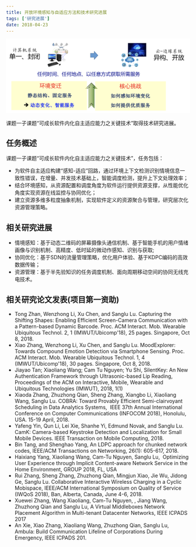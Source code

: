 ```yaml
---
title: 开放环境感知与自适应方法和技术研究进展
tags: ['研究进展']
date: 2018-04-23
---
```


![](/content/sense-adapt.png)

课题一子课题“可成长软件内化自主适应能力之关键技术”取得技术研究进展。

<!--more-->

## 任务概述

课题一子课题“可成长软件内化自主适应能力之关键技术”，任务包括：
* 为软件自主适应构建“感知-适应”回路，通过环境上下文检测识别情境信息一致性错误，在增量、并发技术基础上，智能调度检测，提升上下文处理效率；
* 结合环境感知，从资源配置和调度角度为软件运行提供资源支撑，从性能优化角度实现资源在线监控与协同优化；
* 建立资源多维多粒度抽象机制，实现软件定义的资源聚合与管理，研究层次化资源管理策略。

## 相关研究进展

* 情境感知：基于动态二维码的屏幕摄像头通信机制、基于智能手机的用户情绪画像与识别机制、高精度、低时延的微动作感知、识别与获取;
* 协同优化：基于SDN的流量管理策略，优化用户体验、基于KDPC编码的高效数据传输；
* 资源管理：基于半先验知识的任务调度机制、面向周期移动空间的协同无线充电技术。

## 相关研究论文发表(项目第一资助)

* Tong Zhan, Wenzhong Li, Xu Chen, and Sanglu Lu. Capturing the Shifting Shapes: Enabling Efficient Screen-Camera Communication with a Pattern-based Dynamic Barcode. Proc. ACM Interact. Mob. Wearable Ubiquitous Technol. 2, 1 (IMWUT/Ubicomp'18), 25 pages. Singapore, Oct 8, 2018. 
* Xiao Zhang, Wenzhong Li, Xu Chen, and Sanglu Lu. MoodExplorer: Towards Compound Emotion Detection via Smartphone Sensing. Proc. ACM Interact. Mob. Wearable Ubiquitous Technol. 1, 4 (IMWUT/Ubicomp'18), 30 pages. Singapore, Oct 8, 2018.
* Jiayao Tan; Xiaoliang Wang; Cam Tu Nguyen; Yu Shi, SilentKey: An New Authentication Framework through Ultrasonic-based Lip Reading, Proceedings of the ACM on Interactive, Mobile, Wearable and Ubiquitous Technologies (IMWUT), 2018, 1(1)
* Xiaoda Zhang, Zhuzhong Qian, Sheng Zhang, Xiangbo Li, Xiaoliang Wang, Sanglu Lu. COBRA: Toward Provably Efficient Semi-clairvoyant Scheduling in Data Analytics Systems,  IEEE 37th Annual International Conference on Computer Communications (INFOCOM 2018), Honolulu, USA. 15-19 April, 2018.
* Yafeng Yin, Qun Li, Lei Xie, Shanhe Yi, Edmund Novak, and Sanglu Lu. CamK: Camera-based Keystroke Detection and Localization for Small Mobile Devices. IEEE Transaction on Mobile Computing, 2018.
* Bin Tang, and Shenghao Yang, An LDPC approach for chunked network codes, IEEE/ACM Transactions on Networking, 26(1): 605-617, 2018.
* Haixiang Yang, Xiaoliang Wang, Cam-Tu Nguyen, Sanglu Lu,  Optimizing User Experience through Implicit Content-aware Network Service in the Home Environment, GROUP 2018, FL, USA
* Rui Zhang, Sheng Zhang, Zhuzhong Qian, Mingjun Xiao, Jie Wu, Jidong Ge, Sanglu Lu. Collaborative Interactive Wireless Charging in a Cyclic Mobispace, IEEE/ACM International Symposium on Quality of Service (IWQoS 2018), Ban, Alberta, Canada, June 4-6, 2018.
* Xuewei Zhang, Wang Xiaoliang, Cam-Tu Nguyen, , Jiang Wang, Zhuzhong Qian and Sanglu Lu, A Virtual Middleboxes Network Placement Algorithm in Multi-tenant Datacenter Networks, IEEE ICPADS 2017
* An Xie, Xiao Zhang, Xiaoliang Wang, Zhuzhong Qian, Sanglu Lu, Ambula: Build Communication Lifeline of Corporations During Emergency, IEEE ICPADS 201.